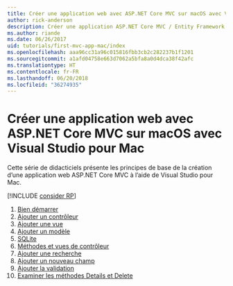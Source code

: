 ```yaml
---
title: Créer une application web avec ASP.NET Core MVC sur macOS avec Visual Studio pour Mac
author: rick-anderson
description: Créer une application ASP.NET Core MVC / Entity Framework avec Visual Studio pour Mac
ms.author: riande
ms.date: 06/26/2017
uid: tutorials/first-mvc-app-mac/index
ms.openlocfilehash: aaa96cc31a96c015816fbb3cb2c282237b1f1201
ms.sourcegitcommit: a1afd04758e663d7062a5bfa8a0d4dca38f42afc
ms.translationtype: HT
ms.contentlocale: fr-FR
ms.lasthandoff: 06/20/2018
ms.locfileid: "36274935"
---
```

# <a name="create-a-web-app-with-aspnet-core-mvc-on-macos-with-visual-studio-for-mac"></a>Créer une application web avec ASP.NET Core MVC sur macOS avec Visual Studio pour Mac

Cette série de didacticiels présente les principes de base de la création d’une application web ASP.NET Core MVC à l’aide de Visual Studio pour Mac. 

[!INCLUDE [consider RP](../../includes/razor.md)]

1. [Bien démarrer](xref:tutorials/first-mvc-app-mac/start-mvc)
1. [Ajouter un contrôleur](xref:tutorials/first-mvc-app-mac/adding-controller)
1. [Ajouter une vue](xref:tutorials/first-mvc-app-mac/adding-view)
1. [Ajouter un modèle](xref:tutorials/first-mvc-app-mac/adding-model)
1. [SQLite](xref:tutorials/first-mvc-app-mac/working-with-sql)
1. [Méthodes et vues de contrôleur](xref:tutorials/first-mvc-app-mac/controller-methods-views)
1. [Ajouter une recherche](xref:tutorials/first-mvc-app-mac/search)
1. [Ajouter un nouveau champ](xref:tutorials/first-mvc-app-mac/new-field)
1. [Ajouter la validation](xref:tutorials/first-mvc-app-mac/validation)
1. [Examiner les méthodes Details et Delete](xref:tutorials/first-mvc-app/details)
